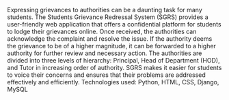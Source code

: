 
Expressing grievances to authorities can be a daunting task for many students. The Students Grievance Redressal System (SGRS) provides a user-friendly web application that offers a confidential platform for students to lodge their grievances online. Once received, the authorities can acknowledge the complaint and resolve the issue. If the authority deems the grievance to be of a higher magnitude, it can be forwarded to a higher authority for further review and necessary action. The authorities are divided into three levels of hierarchy: Principal, Head of Department (HOD), and Tutor in increasing order of authority. SGRS makes it easier for students to voice their concerns and ensures that their problems are addressed effectively and efficiently.
Technologies used: Python, HTML, CSS, Django, MySQL
